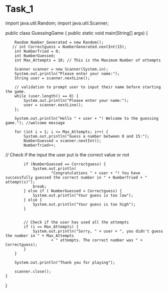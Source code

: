 # Task_1 
import java.util.Random;
import java.util.Scanner;

public class GuessingGame {
    public static void main(String[] args) {

        Random Number_Generated = new Random();
       // int Correctguess = NumberGenerated.nextInt(15);
        int NumberTried = 0;
        int NumberGuessed;
        int Max_Attempts = 10; // This is the Maximum Number of attempts

        Scanner scanner = new Scanner(System.in);
        System.out.println("Please enter your name:");
        String user = scanner.nextLine();

        // validation to prompt user to input their name before starting the game.
        while (user.length() == 0) {
            System.out.println("Please enter your name:");
            user = scanner.nextLine();
        };

        System.out.println("Hello " + user + "! Welcome to the guessing game."); //welcome message

        for (int i = 1; i <= Max_Attempts; i++) {
            System.out.println("Guess a number between 0 and 15:");
            NumberGuessed = scanner.nextInt();
            NumberTried++;
// Check if the input the user put is the correct value or not

            if (NumberGuessed == Correctguess) {
                System.out.println(
                        "Congratulations " + user + "! You have successfully guessed the correct number in " + NumberTried + " attempt(s)");
                break;
            } else if ( NumberGuessed < Correctguess) {
                System.out.println("Your guess is too low");
            } else {
                System.out.println("Your guess is too high");
            }


            // Check if the user has used all the attempts
            if (i == Max_Attempts) {
                System.out.println("Sorry, " + user + ", you didn't guess the number in " + Max_Attempts
                        + " attempts. The correct number was " + Correctguess);
            }
        }

        System.out.println("Thank you for playing");

        scanner.close();
    }

}
